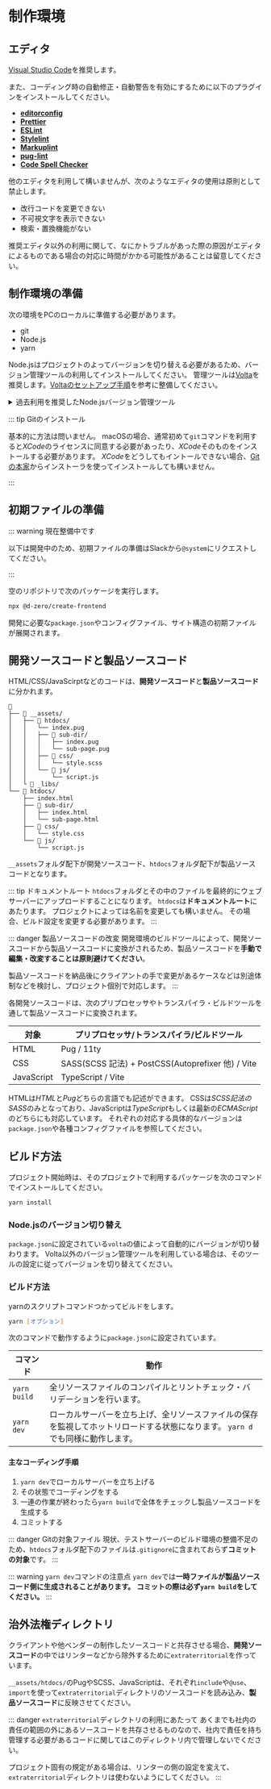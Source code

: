 # 制作環境

## エディタ

[Visual Studio Code](https://code.visualstudio.com/)を推奨します。

また、コーディング時の自動修正・自動警告を有効にするために以下のプラグインをインストールしてください。

- [**editorconfig**](https://marketplace.visualstudio.com/items?itemName=EditorConfig.EditorConfig)
- [**Prettier**](https://marketplace.visualstudio.com/items?itemName=esbenp.prettier-vscode)
- [**ESLint**](https://marketplace.visualstudio.com/items?itemName=dbaeumer.vscode-eslint)
- [**Stylelint**](https://marketplace.visualstudio.com/items?itemName=stylelint.vscode-stylelint)
- [**Markuplint**](https://marketplace.visualstudio.com/items?itemName=yusukehirao.vscode-markuplint)
- [**pug-lint**](https://marketplace.visualstudio.com/items?itemName=mrmlnc.vscode-puglint)
- [**Code Spell Checker**](https://marketplace.visualstudio.com/items?itemName=streetsidesoftware.code-spell-checker)

他のエディタを利用して構いませんが、次のようなエディタの使用は原則として禁止します。

- 改行コードを変更できない
- 不可視文字を表示できない
- 検索・置換機能がない

推奨エディタ以外の利用に関して、なにかトラブルがあった際の原因がエディタによるものである場合の対応に時間がかかる可能性があることは留意してください。

## 制作環境の準備

次の環境をPCのローカルに準備する必要があります。

- git
- Node.js
- yarn

Node.jsはプロジェクトのよってバージョンを切り替える必要があるため、バージョン管理ツールの利用してインストールしてください。
管理ツールは[Volta](https://volta.sh/)を推奨します。[Voltaのセットアップ手順](./tools/setup-volta.md)を参考に整備してください。

<details>
<summary>過去利用を推奨したNode.jsバージョン管理ツール</summary>

- [nodebrew](https://github.com/hokaccha/nodebrew)
- [nvm](https://github.com/nvm-sh/nvm)
- [nodist](https://github.com/marcelklehr/nodist/releases)

</details>

::: tip Gitのインストール

基本的に方法は問いません。
macOSの場合、通常初めて`git`コマンドを利用すると*XCode*のライセンスに同意する必要があったり、*XCode*そのものをインストールする必要があります。
*XCode*をどうしてもイントールできない場合、[Gitの本家](https://git-scm.com/)からインストーラを使ってインストールしても構いません。

:::

## 初期ファイルの準備

::: warning 現在整備中です

以下は開発中のため、初期ファイルの準備はSlackから`@system`にリクエストしてください。

:::

空のリポジトリで次のパッケージを実行します。

```zsh
npx @d-zero/create-frontend
```

開発に必要な`package.json`やコンフィグファイル、サイト構造の初期ファイルが展開されます。

## 開発ソースコードと製品ソースコード

HTML/CSS/JavaScirptなどのコードは、**開発ソースコード**と**製品ソースコード**に分かれます。

```
📂
├── 📂 __assets/
│   ├── 📂 htdocs/
│   │   └── index.pug
│   │   ├── 📂 sub-dir/
│   │   │   ├── index.pug
│   │   │   └── sub-page.pug
│   │   ├── 📂 css/
│   │   │   └── style.scss
│   │   └── 📂 js/
│   │       └── script.js
│   └ 📂 _libs/
└── 📂 htdocs/
    ├── index.html
    ├── 📂 sub-dir/
    │   ├── index.html
    │   └── sub-page.html
    ├── 📂 css/
    │   └── style.css
    └── 📂 js/
        └── script.js
```

`__assets`フォルダ配下が開発ソースコード、`htdocs`フォルダ配下が製品ソースコードとなります。

::: tip ドキュメントルート
`htdocs`フォルダとその中のファイルを最終的にウェブサーバーにアップロードすることになります。
`htdocs`は**ドキュメントルート**にあたります。
プロジェクトによっては名前を変更しても構いません。
その場合、ビルド設定を変更する必要があります。
:::

::: danger 製品ソースコードの改変
開発環境のビルドツールによって、開発ソースコードから製品ソースコードに変換がされるため、製品ソースコードを**手動で編集・改変することは原則避けてください**。

製品ソースコードを納品後にクライアントの手で変更があるケースなどは別途体制などを検討し、プロジェクト個別で対応します。
:::

各開発ソースコードは、次のプリプロセッサやトランスパイラ・ビルドツールを通して製品ソースコードに変換されます。

| 対象       | プリプロセッサ/トランスパイラ/ビルドツール        |
| ---------- | ------------------------------------------------- |
| HTML       | Pug / 11ty                                        |
| CSS        | SASS(SCSS 記法) + PostCSS(Autoprefixer 他) / Vite |
| JavaScript | TypeScript / Vite                                 |

HTMLは*HTML*と*Pug*どちらの言語でも記述ができます。
CSSは*SCSS記法のSASS*のみとなっており、JavaScriptは*TypeScript*もしくは最新の*ECMAScript*のどちらにも対応しています。
それぞれの対応する具体的なバージョンは`package.json`や各種コンフィグファイルを参照してください。

## ビルド方法

プロジェクト開始時は、そのプロジェクトで利用するパッケージを次のコマンドでインストールしてください。

```zsh
yarn install
```

### Node.jsのバージョン切り替え

`package.json`に設定されている`volta`の値によって自動的にバージョンが切り替わります。
Volta以外のバージョン管理ツールを利用している場合は、そのツールの設定に従ってバージョンを切り替えてください。

### ビルド方法

yarnのスクリプトコマンドつかってビルドをします。

```zsh
yarn [オプション]
```

次のコマンドで動作するように`package.json`に設定されています。

| コマンド                                              | 動作                                                                                                                            |
| ----------------------------------------------------- | ------------------------------------------------------------------------------------------------------------------------------- |
| <span style="white-space: nowrap">`yarn build`</span> | 全リソースファイルのコンパイルとリントチェック・バリデーションを行います。                                                      |
| <span style="white-space: nowrap">`yarn dev`</span>   | ローカルサーバーを立ち上げ、全リソースファイルの保存を監視してホットリロードする状態になります。 `yarn d`でも同様に動作します。 |

#### 主なコーディング手順

1. `yarn dev`でローカルサーバーを立ち上げる
2. その状態でコーディングをする
3. 一連の作業が終わったら`yarn build`で全体をチェックし製品ソースコードを生成する
4. コミットする

::: danger Gitの対象ファイル
現状、テストサーバーのビルド環境の整備不足のため、`htdocs`フォルダ配下のファイルは`.gitignore`に含まれておらず**コミットの対象**です。
:::

::: warning `yarn dev`コマンドの注意点
`yarn dev`では**一時ファイルが製品ソースコード側に生成されることがあります。**
**コミットの際は必ず`yarn build`をしてください。**
:::

## 治外法権ディレクトリ

クライアントや他ベンダーの制作したソースコードと共存させる場合、**開発ソースコード**の中ではリンターなどから除外するために`extraterritorial`を作っています。

`__assets/htdocs/`のPugやSCSS、JavaScriptは、それぞれ`include`や`@use`、`import`を使って`extraterritorial`ディレクトリのソースコードを読み込み、**製品ソースコード**に反映させてください。

::: danger `extraterritorial`ディレクトリの利用にあたって
あくまでも社内の責任の範囲の外にあるソースコードを共存させるものなので、社内で責任を持ち管理する必要があるコードに関してはこのディレクトリ内で管理しないでください。

プロジェクト固有の規定がある場合は、リンターの側の設定を変えて、`extraterritorial`ディレクトリは使わないようにしてください。
:::
